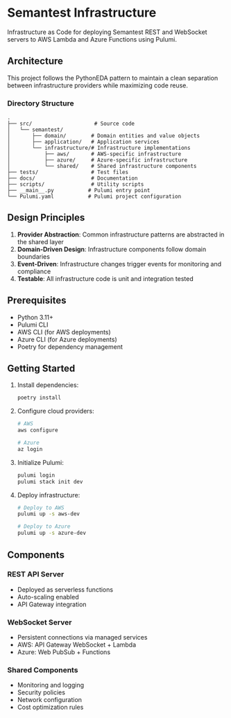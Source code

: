 # Semantest Infrastructure

Infrastructure as Code for deploying Semantest REST and WebSocket servers to AWS Lambda and Azure Functions using Pulumi.

## Architecture

This project follows the PythonEDA pattern to maintain a clean separation between infrastructure providers while maximizing code reuse.

### Directory Structure

```
.
├── src/                    # Source code
│   └── semantest/
│       ├── domain/        # Domain entities and value objects
│       ├── application/   # Application services
│       └── infrastructure/# Infrastructure implementations
│           ├── aws/       # AWS-specific infrastructure
│           ├── azure/     # Azure-specific infrastructure
│           └── shared/    # Shared infrastructure components
├── tests/                 # Test files
├── docs/                  # Documentation
├── scripts/               # Utility scripts
├── __main__.py           # Pulumi entry point
└── Pulumi.yaml           # Pulumi project configuration
```

## Design Principles

1. **Provider Abstraction**: Common infrastructure patterns are abstracted in the shared layer
2. **Domain-Driven Design**: Infrastructure components follow domain boundaries
3. **Event-Driven**: Infrastructure changes trigger events for monitoring and compliance
4. **Testable**: All infrastructure code is unit and integration tested

## Prerequisites

- Python 3.11+
- Pulumi CLI
- AWS CLI (for AWS deployments)
- Azure CLI (for Azure deployments)
- Poetry for dependency management

## Getting Started

1. Install dependencies:
   ```bash
   poetry install
   ```

2. Configure cloud providers:
   ```bash
   # AWS
   aws configure
   
   # Azure
   az login
   ```

3. Initialize Pulumi:
   ```bash
   pulumi login
   pulumi stack init dev
   ```

4. Deploy infrastructure:
   ```bash
   # Deploy to AWS
   pulumi up -s aws-dev
   
   # Deploy to Azure
   pulumi up -s azure-dev
   ```

## Components

### REST API Server
- Deployed as serverless functions
- Auto-scaling enabled
- API Gateway integration

### WebSocket Server
- Persistent connections via managed services
- AWS: API Gateway WebSocket + Lambda
- Azure: Web PubSub + Functions

### Shared Components
- Monitoring and logging
- Security policies
- Network configuration
- Cost optimization rules